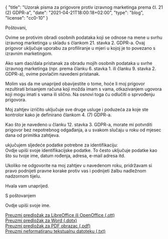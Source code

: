 {
    "title": "Uzorak pisma za prigovore protiv izravnog marketinga prema čl. 21 (2) GDPR-a",
    "date": "2021-04-21T18:00:18+02:00",
    "type": "blog",
    "license": "cc0-10"
}

<div class="blog-letter">
<p>Poštovani,</p>

<p>Ovime se protivim obradi osobnih podataka koji se odnose na mene u svrhu izravnog marketinga u skladu s člankom 21. stavka 2. GDPR-a. Ovaj prigovor uključuje uporabu za profiliranje u mjeri u kojoj je to povezano s izravnim marketingom.</p>

<p>Ako sam dao/dala pristanak za obradu mojih osobnih podataka u svrhe izravnog marketinga (npr. prema članku 6. stavka 1. ili članku 9. stavka 2. GDPR-a), ovime povlačim navedeni pristanak.</p>

<p>Molim vas da me unaprijed obavijestite o tome, hoće li moj prigovor rezultirati brisanjem računa koji možda imam s vama, otkazivanjem ugovora koji mogu imati s vama ili slično. Na osnovi toga ću odlučiti o sprvođenju prigovora.</p>

<p>Moj zahtjev izričito uključuje  sve druge usluge i poduzeća za koje ste kontrolor kako je definirano člankom 4. (7) GDPR-a.</p>

<p>Kao što je navedeno u članku 12. stavka 3. GDPR-a, morate mi potvrditi prigovor bez nepotrebnog odgađanja, a u svakom slučaju u roku od mjesec dana od primitka zahtjeva.</p>

<p>ukjučujem sljedeće podatke potrebne za identifikaciju:<br>
<span class="blog-letter-fill-in">Ovdje upiši svoje identifikacijske podatke. To često uključuje podatke kao što su tvoje ime, datum rođenja, adresa, e-mail adresa itd.</span></p>

<p>Ukoliko ne odgovorite na moj zahtjev u navedenom roku, pridržavam si pravo podnijeti pravne korake protiv vas i podnijeti žalbu nadležnom nadzornom tijelu.</p>

<p>Hvala vam unaprijed.</p>

<p>S poštovanjem</p>

<p><span class="blog-letter-fill-in">Ovdje upiši svoje ime.</span></p>
</div>

<a href="/downloads/uzorak-pismo-gdpr-prigovor-zahtjev-osobnipodaci.org.ott" class="button button-primary" style="margin-bottom: 10px;">Preuzmi predložak za LibreOffice ili OpenOffice (.ott)</a><br>
<a href="/downloads/uzorak-pismo-gdpr-prigovor-zahtjev-osobnipodaci.org.dotx" class="button button-secondary" style="margin-bottom: 10px;">Preuzmi predložak za Word (.dotx)</a><br>
<a href="/downloads/uzorak-pismo-gdpr-prigovor-zahtjev-osobnipodaci.org.pdf" class="button button-secondary" style="margin-bottom: 10px;">Preuzmi predložak za PDF obrazac (.pdf)</a><br>
<a href="/downloads/uzorak-pismo-gdpr-prigovor-zahtjev-osobnipodaci.org.txt" class="button button-secondary">Preuzmi neformatiranu tekstualnu datoteku (.txt)</a>
